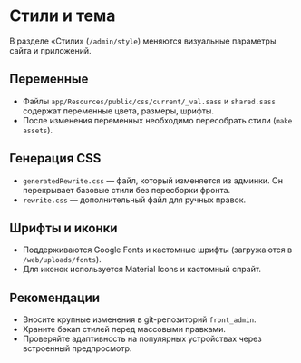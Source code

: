 # Стили и тема

В разделе «Стили» (`/admin/style`) меняются визуальные параметры сайта и приложений.

## Переменные

- Файлы `app/Resources/public/css/current/_val.sass` и `shared.sass` содержат переменные цвета, размеры, шрифты.
- После изменения переменных необходимо пересобрать стили (`make assets`).

## Генерация CSS

- `generatedRewrite.css` — файл, который изменяется из админки. Он перекрывает базовые стили без пересборки фронта.
- `rewrite.css` — дополнительный файл для ручных правок.

## Шрифты и иконки

- Поддерживаются Google Fonts и кастомные шрифты (загружаются в `/web/uploads/fonts`).
- Для иконок используется Material Icons и кастомный спрайт.

## Рекомендации

- Вносите крупные изменения в git-репозиторий `front_admin`.
- Храните бэкап стилей перед массовыми правками.
- Проверяйте адаптивность на популярных устройствах через встроенный предпросмотр.
